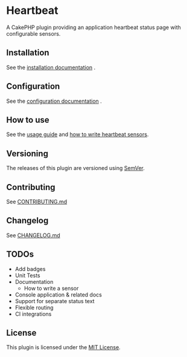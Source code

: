 # Heartbeat

 A CakePHP plugin providing an application heartbeat status page with configurable sensors.

## Installation

See the [installation documentation](Docs/Installation.md) .

## Configuration

See the [configuration documentation](Docs/Configuration.md) .

## How to use

See the [usage guide](Docs/Usage.md) and [how to write heartbeat sensors](Docs/Sensors.md).

## Versioning

The releases of this plugin are versioned using [SemVer](http://semver.org/).

## Contributing

See [CONTRIBUTING.md](CONTRIBUTING.md)

## Changelog

See [CHANGELOG.md](CHANGELOG.md)

## TODOs

- Add badges
- Unit Tests
- Documentation
    - How to write a sensor
- Console application & related docs
- Support for separate status text
- Flexible routing
- CI integrations

## License

This plugin is licensed under the [MIT License](LICENSE).

